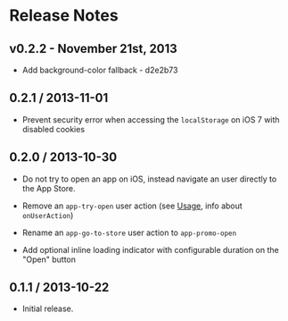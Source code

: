# Release Notes

## v0.2.2 - November 21st, 2013

- Add background-color fallback - d2e2b73

## 0.2.1 / 2013-11-01

  * Prevent security error when accessing the `localStorage` on iOS 7 with disabled cookies

## 0.2.0 / 2013-10-30

  * Do not try to open an app on iOS, instead navigate an user directly to the App Store.

  * Remove an `app-try-open` user action (see [Usage](#usage), info about `onUserAction`)

  * Rename an `app-go-to-store` user action to `app-promo-open`

  * Add optional inline loading indicator with configurable duration on the "Open" button

## 0.1.1 / 2013-10-22

  * Initial release.
